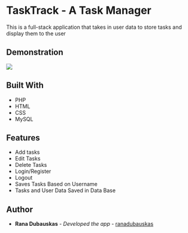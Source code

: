 # TaskTrack - A Task Manager

This is a full-stack application that takes in user data to store tasks and display them to the user

## Demonstration

![](demonstration.gif)

## Built With

  - PHP
  - HTML
  - CSS
  - MySQL

## Features

- Add tasks
- Edit Tasks
- Delete Tasks
- Login/Register
- Logout
- Saves Tasks Based on Username
- Tasks and User Data Saved in Data Base

## Author

  - **Rana Dubauskas** - *Developed the app* -
    [ranadubauskas](https://github.com/ranadubauskas)
